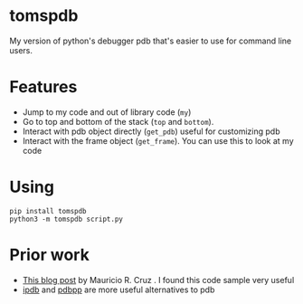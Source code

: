 # tomspdb

My version of python's debugger pdb that's easier to use for command line users.

# Features

* Jump to my code and out of library code (`my`)
* Go to top and bottom of the stack (`top` and `bottom`).
* Interact with pdb object directly (`get_pdb`) useful for customizing pdb
* Interact with the frame object (`get_frame`). You can use this to look at my code

# Using

```
pip install tomspdb
python3 -m tomspdb script.py
```

# Prior work

* [This blog post](https://maurcz.github.io/posts/002-customizing-the-python-debugger/) by Mauricio R. Cruz . I found this code sample very useful
* [ipdb](https://pypi.org/project/ipdb/) and [pdbpp](https://pypi.org/project/pdbpp/) are more useful alternatives to pdb
